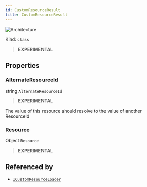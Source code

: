 ```yaml
---
id: CustomResourceResult
title: CustomResourceResult
---
```


![Architecture](https://img.shields.io/badge/architecture-new_only-blue)

Kind: `class`

> **EXPERIMENTAL**

## Properties
### AlternateResourceId
 string `AlternateResourceId`

> **EXPERIMENTAL**

The value of this resource should resolve to the value of another ResourceId

### Resource
 Object `Resource`

> **EXPERIMENTAL**

## Referenced by
- [`ICustomResourceLoader`](ICustomResourceLoader)
